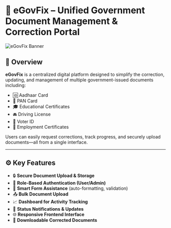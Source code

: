 # 🚀 eGovFix – Unified Government Document Management & Correction Portal

![eGovFix Banner](https://your-image-link-if-any.com)

## 📌 Overview

**eGovFix** is a centralized digital platform designed to simplify the correction, updating, and management of multiple government-issued documents including:

- 🆔 Aadhaar Card  
- 🧾 PAN Card  
- 🎓 Educational Certificates  
- 🚘 Driving License  
- 📄 Voter ID  
- 💼 Employment Certificates  

Users can easily request corrections, track progress, and securely upload documents—all from a single interface.

---

## ⚙️ Key Features

- 🔒 **Secure Document Upload & Storage**  
- 👥 **Role-Based Authentication (User/Admin)**  
- 🧠 **Smart Form Assistance** (auto-formatting, validation)  
- 📤 **Bulk Document Upload**  
- 📈 **Dashboard for Activity Tracking**  
- 📨 **Status Notifications & Updates**  
- 🌐 **Responsive Frontend Interface**  
- 🧾 **Downloadable Corrected Documents**
